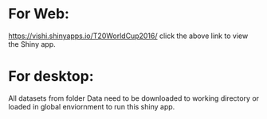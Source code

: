 # For Web:
https://vishi.shinyapps.io/T20WorldCup2016/
click the above link to view the Shiny app.
# For desktop:
All datasets from folder Data need to be downloaded to working directory or loaded in global enviornment to run this shiny app.
